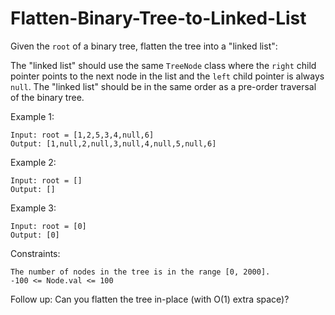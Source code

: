 # Flatten-Binary-Tree-to-Linked-List

Given the `root` of a binary tree, flatten the tree into a "linked list":

The "linked list" should use the same `TreeNode` class where the `right` child pointer points to the next node in the list and the `left` child pointer is always `null`.
The "linked list" should be in the same order as a pre-order traversal of the binary tree.
 

Example 1:
```
Input: root = [1,2,5,3,4,null,6]
Output: [1,null,2,null,3,null,4,null,5,null,6]
```
Example 2:
```
Input: root = []
Output: []
```
Example 3:
```
Input: root = [0]
Output: [0]
``` 

Constraints:
```
The number of nodes in the tree is in the range [0, 2000].
-100 <= Node.val <= 100
 ```

Follow up: Can you flatten the tree in-place (with O(1) extra space)?
